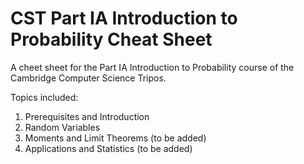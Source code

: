 # CST Part IA Introduction to Probability Cheat Sheet
A cheet sheet for the Part IA Introduction to Probability course of the Cambridge Computer Science Tripos.

Topics included:

1. Prerequisites and Introduction
2. Random Variables
3. Moments and Limit Theorems (to be added)
4. Applications and Statistics (to be added)